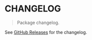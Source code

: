 # CHANGELOG

> Package changelog.

See [GitHub Releases](https://github.com/stdlib-js/stats-incr-mmin/releases) for the changelog.